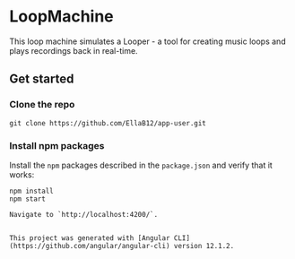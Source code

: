 # LoopMachine

This loop machine simulates a Looper - a tool for creating music loops and plays recordings back in real-time.

## Get started

### Clone the repo

```shell
git clone https://github.com/EllaB12/app-user.git

```

### Install npm packages

Install the `npm` packages described in the `package.json` and verify that it works:

```shell
npm install
npm start

Navigate to `http://localhost:4200/`.


This project was generated with [Angular CLI](https://github.com/angular/angular-cli) version 12.1.2.
